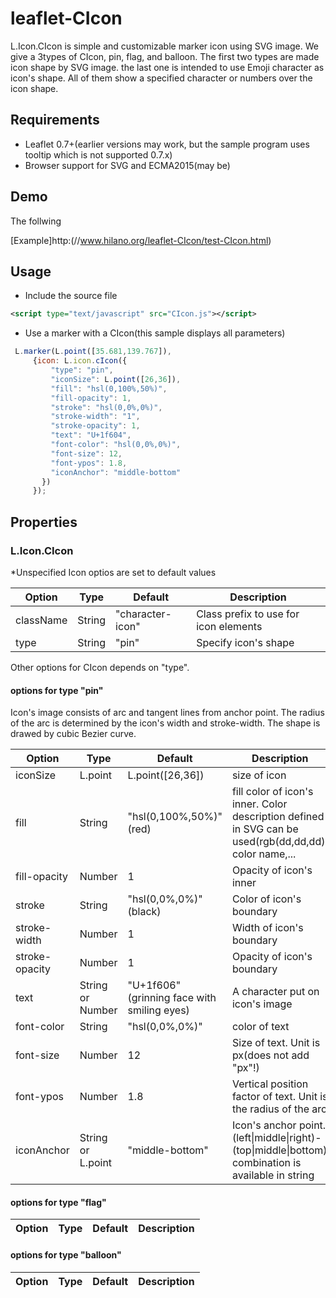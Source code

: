 # leaflet-CIcon
L.Icon.CIcon is simple and customizable marker icon using SVG image. We give a 3types of CIcon, pin, flag, and balloon. The first two types are made icon shape by SVG image.  the last one is intended to use Emoji character as icon's shape. All of them show a specified character or numbers over the icon shape.

## Requirements
- Leaflet 0.7+(earlier versions may work, but the sample program uses tooltip which is not supported 0.7.x)
- Browser support for SVG and ECMA2015(may be)

## Demo

The follwing

[Example]http:(//www.hilano.org/leaflet-CIcon/test-CIcon.html)

## Usage
- Include the source file
````xml
<script type="text/javascript" src="CIcon.js"></script>
````
- Use a marker with a CIcon(this sample displays all parameters)
````js
 L.marker(L.point([35.681,139.767]),
     {icon:	L.icon.cIcon({
         "type": "pin",
         "iconSize": L.point([26,36]),
         "fill": "hsl(0,100%,50%)",
         "fill-opacity": 1,
         "stroke": "hsl(0,0%,0%)",
         "stroke-width": "1",
         "stroke-opacity": 1,
         "text": "U+1f604",
         "font-color": "hsl(0,0%,0%)",
         "font-size": 12,
         "font-ypos": 1.8, 
         "iconAnchor": "middle-bottom"
       })
     });
````

## Properties
### L.Icon.CIcon

*Unspecified Icon optios are set to default values

|Option|Type|Default|Description|
|------|----|-------|-----------|
|className|String|"character-icon"|Class prefix to use for icon elements|
|type|String|"pin"|Specify icon's shape|"pin","flag",and "balloon" are defined|

Other options for CIcon depends on "type".

#### options for type "pin"

Icon's image consists of arc and tangent lines from anchor point.
The radius of the arc is determined by the icon's width and stroke-width.
The shape is drawed by cubic Bezier curve. 

|Option|Type|Default|Description|
|------|----|-------|-----------|
|iconSize|L.point|L.point([26,36])|size of icon|
|fill|String|"hsl(0,100%,50%)" (red)|fill color of icon's inner. Color description defined in SVG can be used(rgb(dd,dd,dd), color name,...|
|fill-opacity|Number|1| Opacity of icon's inner|
|stroke|String|"hsl(0,0%,0%)" (black)| Color of icon's boundary|
|stroke-width|Number|1|Width of icon's boundary|
|stroke-opacity|Number| 1|Opacity of icon's boundary|
|text|String or Number|"U+1f606"(grinning face with smiling eyes)|A character put on icon's image|
|font-color|String|"hsl(0,0%,0%)"|color of text|
|font-size|Number|12| Size of text. Unit is px(does not add "px"!)|,
|font-ypos|Number|1.8|Vertical position factor of text. Unit is the radius of the arc|
|iconAnchor|String or L.point|"middle-bottom"| Icon's anchor point. (left\|middle\|right)-(top\|middle\|bottom) combination is available in string|


#### options for type "flag"

|Option|Type|Default|Description|
|------|----|-------|-----------|

#### options for type "balloon"

|Option|Type|Default|Description|
|------|----|-------|-----------|


